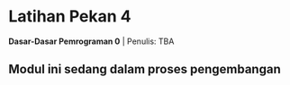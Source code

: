 # Latihan Pekan 4

**Dasar-Dasar Pemrograman 0** | Penulis: TBA



## Modul ini sedang dalam proses pengembangan